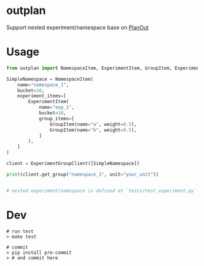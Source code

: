 # outplan
Support nested experiment/namespace base on [PlanOut](https://github.com/facebook/planout)

# Usage

```python
from outplan import NamespaceItem, ExperimentItem, GroupItem, ExperimentGroupClient

SimpleNamespace = NamespaceItem(
    name="namespace_1",
    bucket=10,
    experiment_items=[
        ExperimentItem(
            name="exp_1",
            bucket=10,
            group_items=[
                GroupItem(name="a", weight=0.5),
                GroupItem(name="b", weight=0.5),
            ]
        ),
    ]
)

client = ExperimentGroupClient([SimpleNamespace])

print(client.get_group("namespace_1", unit="your_unit"))


# nested experiment/namespace is defined at `tests/test_experiment.py`
```

# Dev

```shell
# run test
> make test

# commit
> pip install pre-commit
> # and commit here
```

